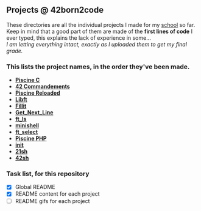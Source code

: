 ## Projects @ 42born2code

These directories are all the individual projects I made for my [school](http://www.42.fr/) so far.<br>
Keep in mind that a good part of them are made of the **first lines of code** I ever typed, this explains the lack of experience in some...<br>
_I am letting everything intact, exactly as I uploaded them to get my final grade._

### This lists the project names, in the order they've been made.
- **[Piscine C](piscine-c)**
- **[42 Commandements](42_commandements)**
- **[Piscine Reloaded](piscine_reloaded)**
- **[Libft](libft)**
- **[Fillit](fillit)**
- **[Get_Next_Line](get_next_line)**
- **[ft_ls](ft_ls)**
- **[minishell](minishell)**
- **[ft_select](ft_select)**
- **[Piscine PHP](piscine-php)**
- **[init](init)**
- **[21sh](21sh)**
- **[42sh](42sh)**

### Task list, for this repository
- [x] Global README
- [x] README content for each project
- [ ] README gifs for each project
